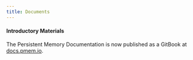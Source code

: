 ```yaml
---
title: Documents
---
```


#### Introductory Materials

The Persistent Memory Documentation is now published as a GitBook
at [docs.pmem.io](https://docs.pmem.io/).
